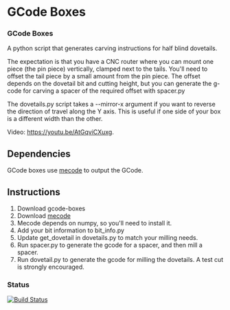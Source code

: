 GCode Boxes
===========

### GCode Boxes

A python script that generates carving instructions for half blind
dovetails.

The expectation is that you have a CNC router where you can mount one
piece (the pin piece) vertically, clamped next to the tails. You'll
need to offset the tail piece by a small amount from the pin
piece. The offset depends on the dovetail bit and cutting height, but you can
generate the g-code for carving a spacer of the required offset with
spacer.py

The dovetails.py script takes a --mirror-x argument if you want to
reverse the direction of travel along the Y axis. This is useful if
one side of your box is a different width than the other.

Video: https://youtu.be/AtGqviCXuxg.

Dependencies
------------
GCode boxes use [mecode](https://github.com/jminardi/mecode) to output the GCode.

Instructions
------------

1. Download gcode-boxes
2. Download [mecode](https://github.com/jminardi/mecode)
3. Mecode depends on numpy, so you'll need to install it.
4. Add your bit information to bit_info.py
5. Update get_dovetail in dovetails.py to match your milling needs.
6. Run spacer.py to generate the gcode for a spacer, and then mill a spacer.
7. Run dovetail.py to generate the gcode for milling the dovetails. A test cut is strongly encouraged.


### Status
[![Build Status](https://travis-ci.org/razeh/gcode-boxes.svg?branch=master)](https://travis-ci.org/razeh/gcode-boxes)
